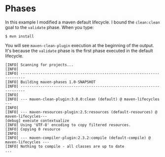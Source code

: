 # Phases

In this example I modified a maven default lifecycle. I bound the `clean:clean` goal to the `validate` phase. When you type:

```
$ mvn install
```

You will see `maven-clean-plugin` execution at the beginning of the output. It's because the `validate` phase is the first phase
executed in the default lifecycle.

```
[INFO] Scanning for projects...
[INFO]                                                                         
[INFO] ------------------------------------------------------------------------
[INFO] Building maven-phases 1.0-SNAPSHOT
[INFO] ------------------------------------------------------------------------
[INFO] 
[INFO] --- maven-clean-plugin:3.0.0:clean (default) @ maven-lifecycles ---
[INFO] 
[INFO] --- maven-resources-plugin:2.5:resources (default-resources) @ maven-lifecycles---
[debug] execute contextualize
[INFO] Using 'UTF-8' encoding to copy filtered resources.
[INFO] Copying 0 resource
[INFO] 
[INFO] --- maven-compiler-plugin:2.3.2:compile (default-compile) @ maven-lifecycles ---
[INFO] Nothing to compile - all classes are up to date
...
```